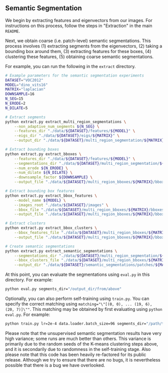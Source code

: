 ## Semantic Segmentation

We begin by extracting features and eigenvectors from our images. For instructions on this process, follow the steps in "Extraction" in the main `README`. 

Next, we obtain coarse (i.e. patch-level) semantic segmentations. This process involves (1) extracting segments from the eigenvectors, (2) taking a bounding box around them, (3) extracting features for these boxes, (4) clustering these features, (5) obtaining coarse semantic segmentations. 

For example, you can run the following in the `extract` directory. 

```bash
# Example parameters for the semantic segmentation experiments
DATASET="VOC2012"
MODEL="dino_vits16"
MATRIX="laplacian"
DOWNSAMPLE=16
N_SEG=15
N_ERODE=2
N_DILATE=5

# Extract segments
python extract.py extract_multi_region_segmentations \
    --non_adaptive_num_segments ${N_SEG} \
    --features_dir "./data/${DATASET}/features/${MODEL}" \
    --eigs_dir "./data/${DATASET}/eigs/${MATRIX}" \
    --output_dir "./data/${DATASET}/multi_region_segmentation/${MATRIX}"

# Extract bounding boxes
python extract.py extract_bboxes \
    --features_dir "./data/${DATASET}/features/${MODEL}" \
    --segmentations_dir "./data/${DATASET}/multi_region_segmentation/${MATRIX}" \
    --num_erode ${N_ERODE} \
    --num_dilate ${N_DILATE} \
    --downsample_factor ${DOWNSAMPLE} \
    --output_file "./data/${DATASET}/multi_region_bboxes/${MATRIX}/bboxes.pth"

# Extract bounding box features
python extract.py extract_bbox_features \
    --model_name ${MODEL} \
    --images_root "./data/${DATASET}/images" \
    --bbox_file "./data/${DATASET}/multi_region_bboxes/${MATRIX}/bboxes.pth" \
    --output_file "./data/${DATASET}/multi_region_bboxes/${MATRIX}/bbox_features.pth"

# Extract clusters
python extract.py extract_bbox_clusters \
    --bbox_features_file "./data/${DATASET}/multi_region_bboxes/${MATRIX}/bbox_features.pth" \
    --output_file "./data/${DATASET}/multi_region_bboxes/${MATRIX}/bbox_clusters.pth" 

# Create semantic segmentations
python extract.py extract_semantic_segmentations \
    --segmentations_dir "./data/${DATASET}/multi_region_segmentation/${MATRIX}" \
    --bbox_clusters_file "./data/${DATASET}/multi_region_bboxes/${MATRIX}/bbox_clusters.pth" \
    --output_dir "./data/${DATASET}/semantic_segmentations/patches/${MATRIX}/segmaps" 
```

At this point, you can evaluate the segmentations using `eval.py` in this directory. For example:
```bash
python eval.py segments_dir="/output_dir/from/above"
```

Optionally, you can also perform self-training using `train.py`. You can specify the correct matching using `matching="\"[(0, 0), ... (19, 6), (20, 7)]\""`. This matching may be obtained by first evaluating using `python eval.py`. For example:
```bash
python train.py lr=2e-4 data.loader.batch_size=96 segments_dir="/path/to/segmaps" matching="\"[(0, 0), ... (19, 6), (20, 7)]\""
```

Please note that the unsupervised semantic segmentation results have very high variance; some runs are much better than others. This variance is primarily due to the random seeds of the K-means clustering steps above, and it is secondarily due to randomness in the self-training stage. Also please note that this code has been heavily re-factored for its public release. Although we try to ensure that there are no bugs, it is nevertheless possible that there is a bug we have overlooked. 
